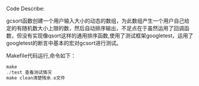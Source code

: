 Code Describe: 

gcsort函数创建一个用户输入大小的动态的数组，为此数组产生一个用户自己给定的有随机数大小上限的数，然后自动排序输出，不足点在于虽然运用了回调函数，但没有实现像qsort这样的通用排序函数,使用了测试框架googletest，运用了googletest的断言中基本的宏对gcsort进行测试。

Makefile代码运行,命令如下：
```c
make 
./test 查看测试情况
make clean清楚残余.o文件
```

